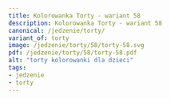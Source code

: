 ```yaml
---
title: Kolorowanka Torty - wariant 58
description: Kolorowanka Torty - wariant 58
canonical: /jedzenie/torty/
variant_of: torty
image: /jedzenie/torty/58/torty-58.svg
pdf: /jedzenie/torty/58/torty-58.pdf
alt: "torty kolorowanki dla dzieci"
tags:
- jedzenie
- torty
---
```

